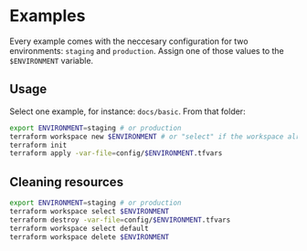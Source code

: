 # Examples

Every example comes with the neccesary configuration for two environments: `staging` and `production`. Assign one of those values to the `$ENVIRONMENT` variable.

## Usage

Select one example, for instance: `docs/basic`. From that folder:

```sh
export ENVIRONMENT=staging # or production
terraform workspace new $ENVIRONMENT # or "select" if the workspace already exists
terraform init
terraform apply -var-file=config/$ENVIRONMENT.tfvars
```

## Cleaning resources

```sh
export ENVIRONMENT=staging # or production
terraform workspace select $ENVIRONMENT
terraform destroy -var-file=config/$ENVIRONMENT.tfvars
terraform workspace select default
terraform workspace delete $ENVIRONMENT
```
